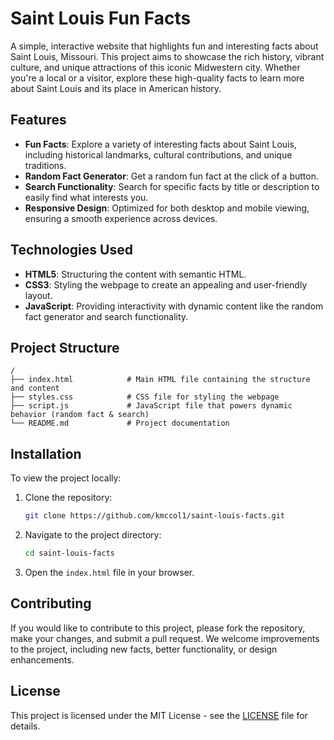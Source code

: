 
# Saint Louis Fun Facts

A simple, interactive website that highlights fun and interesting facts about Saint Louis, Missouri. This project aims to showcase the rich history, vibrant culture, and unique attractions of this iconic Midwestern city. Whether you're a local or a visitor, explore these high-quality facts to learn more about Saint Louis and its place in American history.

## Features

- **Fun Facts**: Explore a variety of interesting facts about Saint Louis, including historical landmarks, cultural contributions, and unique traditions.
- **Random Fact Generator**: Get a random fun fact at the click of a button.
- **Search Functionality**: Search for specific facts by title or description to easily find what interests you.
- **Responsive Design**: Optimized for both desktop and mobile viewing, ensuring a smooth experience across devices.

## Technologies Used

- **HTML5**: Structuring the content with semantic HTML.
- **CSS3**: Styling the webpage to create an appealing and user-friendly layout.
- **JavaScript**: Providing interactivity with dynamic content like the random fact generator and search functionality.

## Project Structure

```plaintext
/
├── index.html            # Main HTML file containing the structure and content
├── styles.css            # CSS file for styling the webpage
├── script.js             # JavaScript file that powers dynamic behavior (random fact & search)
└── README.md             # Project documentation
```

## Installation

To view the project locally:

1. Clone the repository:
   ```bash
   git clone https://github.com/kmccol1/saint-louis-facts.git
   ```

2. Navigate to the project directory:
   ```bash
   cd saint-louis-facts
   ```

3. Open the `index.html` file in your browser.

## Contributing

If you would like to contribute to this project, please fork the repository, make your changes, and submit a pull request. We welcome improvements to the project, including new facts, better functionality, or design enhancements.

## License

This project is licensed under the MIT License - see the [LICENSE](LICENSE) file for details.

